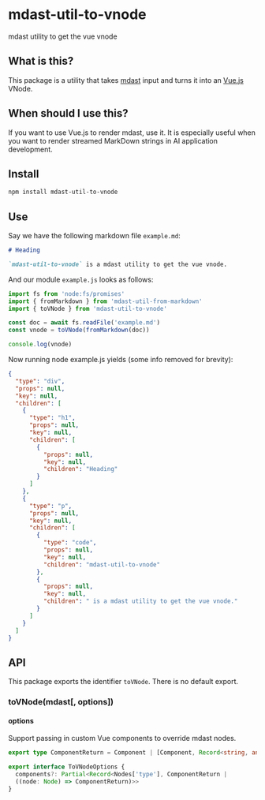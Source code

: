 # mdast-util-to-vnode

mdast utility to get the vue vnode

## What is this?

This package is a utility that takes [mdast](https://github.com/syntax-tree/mdast) input and turns it into an [Vue.js](https://github.com/vuejs/core) VNode.

## When should I use this?

If you want to use Vue.js to render mdast, use it. It is especially useful when you want to render streamed MarkDown strings in AI application development.

## Install

```bash
npm install mdast-util-to-vnode
```

## Use

Say we have the following markdown file `example.md`:

```md
# Heading

`mdast-util-to-vnode` is a mdast utility to get the vue vnode.
```

And our module `example.js` looks as follows:

```js
import fs from 'node:fs/promises'
import { fromMarkdown } from 'mdast-util-from-markdown'
import { toVNode } from 'mdast-util-to-vnode'

const doc = await fs.readFile('example.md')
const vnode = toVNode(fromMarkdown(doc))

console.log(vnode)
```

Now running node example.js yields (some info removed for brevity):

```json
{
  "type": "div",
  "props": null,
  "key": null,
  "children": [
    {
      "type": "h1",
      "props": null,
      "key": null,
      "children": [
        {
          "props": null,
          "key": null,
          "children": "Heading"
        }
      ]
    },
    {
      "type": "p",
      "props": null,
      "key": null,
      "children": [
        {
          "type": "code",
          "props": null,
          "key": null,
          "children": "mdast-util-to-vnode"
        },
        {
          "props": null,
          "key": null,
          "children": " is a mdast utility to get the vue vnode."
        }
      ]
    }
  ]
}
```

## API

This package exports the identifier `toVNode`. There is no default export.

### toVNode(mdast[, options])

#### options

Support passing in custom Vue components to override mdast nodes.

```ts
export type ComponentReturn = Component | [Component, Record<string, any> | undefined]

export interface ToVNodeOptions {
  components?: Partial<Record<Nodes['type'], ComponentReturn |
  ((node: Node) => ComponentReturn)>>
}
```
